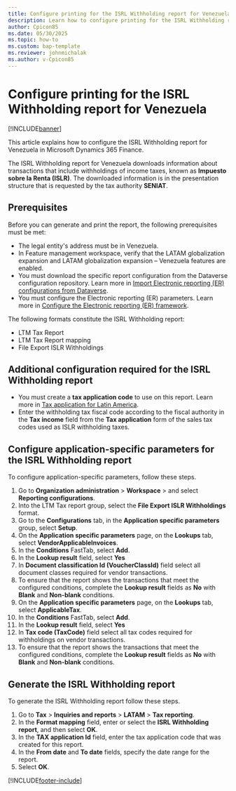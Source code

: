```yaml
---
title: Configure printing for the ISRL Withholding report for Venezuela
description: Learn how to configure printing for the ISRL Withholding report for Venezuela.
author: Cpicon85
ms.date: 05/30/2025
ms.topic: how-to
ms.custom: bap-template
ms.reviewer: johnmichalak
ms.author: v-Cpicon85
---
```


# Configure printing for the ISRL Withholding report for Venezuela

[!INCLUDE[banner](../includes/banner.md)]

This article explains how to configure the ISRL Withholding report for Venezuela in Microsoft Dynamics 365 Finance.

The ISRL Withholding report for Venezuela downloads information about transactions that include withholdings of income taxes, known as **Impuesto sobre la Renta (ISLR)**. The downloaded information is in the presentation structure that is requested by the tax authority **SENIAT**.

## Prerequisites

Before you can generate and print the report, the following prerequisites must be met:

* The legal entity's address must be in Venezuela.
* In Feature management workspace, verify that the LATAM globalization expansion and LATAM globalization expansion – Venezuela features are enabled.
* You must download the specific report configuration from the Dataverse configuration repository. 
Learn more in [Import Electronic reporting (ER) configurations from Dataverse](gsw-import-er-config-dataverse.md).
* You must configure the Electronic reporting (ER) parameters. Learn more in [Configure the Electronic reporting (ER) framework](electronic-reporting-er-configure-parameters.md).

The following formats constitute the ISRL Withholding report:

* LTM Tax Report
* LTM Tax Report mapping
* File Export ISLR Withholdings


## Additional configuration required for the ISRL Withholding report

- You must create a **tax application code** to use on this report. Learn more in [Tax application for Latin America](ltm-core-tax-application.md).
- Enter the withholding tax fiscal code according to the fiscal authority in the **Tax income** field from the **Tax application** form of the sales tax codes used as ISLR withholding taxes.


## Configure application-specific parameters for the ISRL Withholding report

To configure application-specific parameters, follow these steps.

1. Go to **Organization administration** > **Workspace** > and select **Reporting configurations**.
1. Into the LTM Tax report group, select the **File Export ISLR Withholdings** format. 
1. Go to the **Configurations** tab, in the **Application specific parameters** group, select **Setup**.
1. On the **Application specific parameters** page, on the **Lookups** tab, select **VendorApplicableInvoices**.
1. In the **Conditions** FastTab, select **Add**.
1. In the **Lookup result** field, select **Yes**
1. In **Document classification Id (VoucherClassId)** field select all document classes required for vendor transactions.
1. To ensure that the report shows the transactions that meet the configured conditions, complete the **Lookup result** fields as **No** with **Blank** and **Non-blank** conditions.
1. On the **Application specific parameters** page, on the **Lookups** tab, select **ApplicableTax**.
1. In the **Conditions** FastTab, select **Add**.
1. In the **Lookup result** field, select **Yes**
1. In **Tax code (TaxCode)** field select all tax codes required for withholdings on vendor transactions.
1. To ensure that the report shows the transactions that meet the configured conditions, complete the **Lookup result** fields as **No** with **Blank** and **Non-blank** conditions.

## Generate the ISRL Withholding report

To generate the ISRL Withholding report follow these steps.

1. Go to **Tax** \> **Inquiries and reports** \> **LATAM** \> **Tax reporting**.
1. In the **Format mapping** field, enter or select the **ISRL Withholding report**, and then select **OK**.
1. In the **TAX application Id** field, enter the tax application code that was created for this report.
1. In the **From date** and **To date** fields, specify the date range for the report.
1. Select **OK**.

[!INCLUDE[footer-include](../../../includes/footer-banner.md)]
